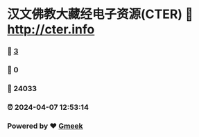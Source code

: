 # 汉文佛教大藏经电子资源(CTER) :link: http://cter.info 
### :page_facing_up: [3](http://cter.info/tag.html) 
### :speech_balloon: 0 
### :hibiscus: 24033 
### :alarm_clock: 2024-04-07 12:53:14 
### Powered by :heart: [Gmeek](https://github.com/Meekdai/Gmeek)
